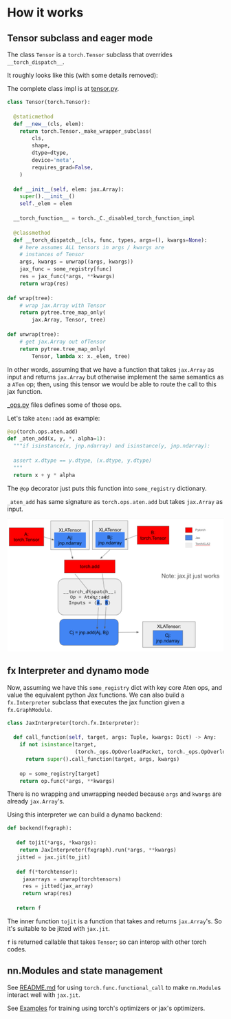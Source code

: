 How it works
============


## Tensor subclass and eager mode

The class `Tensor` is a `torch.Tensor` subclass
that overrides `__torch_dispatch__`.

It roughly looks like this (with some details removed):

The complete class impl is at [tensor.py](../torchax/tensor.py).

```python
class Tensor(torch.Tensor):

  @staticmethod
  def __new__(cls, elem):
    return torch.Tensor._make_wrapper_subclass(
        cls,
        shape,
        dtype=dtype,
        device='meta',
        requires_grad=False,
    )

  def __init__(self, elem: jax.Array):
    super().__init__()
    self._elem = elem

  __torch_function__ = torch._C._disabled_torch_function_impl

  @classmethod
  def __torch_dispatch__(cls, func, types, args=(), kwargs=None):
    # here assumes ALL tensors in args / kwargs are
    # instances of Tensor
    args, kwargs = unwrap((args, kwargs))
    jax_func = some_registry[func]
    res = jax_func(*args, **kwargs)
    return wrap(res)

def wrap(tree):
    # wrap jax.Array with Tensor
    return pytree.tree_map_only(
        jax.Array, Tensor, tree)

def unwrap(tree):
    # get jax.Array out ofTensor
    return pytree.tree_map_only(
        Tensor, lambda x: x._elem, tree)
```

In other words, assuming that we have a function
that takes `jax.Array` as input and returns `jax.Array`
but otherwise implement the same semantics
as a `ATen` op; then, using this tensor we would
be able to route the call to this jax function.

[_ops.py](../torchax/_ops.py) files defines some of those ops.

Let's take `aten::add` as example:

```python
@op(torch.ops.aten.add)
def _aten_add(x, y, *, alpha=1):
  """if isinstance(x, jnp.ndarray) and isinstance(y, jnp.ndarray):

  assert x.dtype == y.dtype, (x.dtype, y.dtype)
  """
  return x + y * alpha
```

The `@op` decorator just puts this function into `some_registry` dictionary.

`_aten_add` has same signature as `torch.ops.aten.add` but takes `jax.Array` as
input.

![](dispatch.png)


## fx Interpreter and dynamo mode

Now, assuming we have this `some_registry` dict with key core Aten ops,
and value the equivalent python Jax functions. We can also build a `fx.Interpreter`
subclass that executes the jax function given a `fx.GraphModule`.


```python
class JaxInterpreter(torch.fx.Interpreter):

  def call_function(self, target, args: Tuple, kwargs: Dict) -> Any:
    if not isinstance(target,
                      (torch._ops.OpOverloadPacket, torch._ops.OpOverload)):
      return super().call_function(target, args, kwargs)

    op = some_registry[target]
    return op.func(*args, **kwargs)
```

There is no wrapping and unwrapping needed because `args` and `kwargs` are
already `jax.Array`'s.

Using this interpreter we can build a dynamo backend:

```python
def backend(fxgraph):

   def tojit(*args, *kwargs):
    return JaxInterpreter(fxgraph).run(*args, **kwargs)
   jitted = jax.jit(to_jit)

   def f(*torchtensor):
     jaxarrays = unwrap(torchtensors)
     res = jitted(jax_array)
     return wrap(res)

   return f
```

The inner function `tojit` is a function that takes and returns
`jax.Array`'s. So it's suitable to be jitted with `jax.jit`.

`f` is returned callable that takes `Tensor`; so can interop with
other torch codes.

## nn.Modules and state management

See [README.md](../README.md) for using `torch.func.functional_call` to
make `nn.Module`s interact well with `jax.jit`.

See [Examples](../examples/README.md) for training using torch's optimizers or jax's
optimizers.

[def]: dispatch.png
